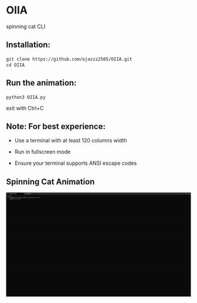 # OIIA
spinning cat CLI

## Installation:

    git clone https://github.com/ojazzz2505/OIIA.git
    cd OIIA

## Run the animation:
    python3 OIIA.py

exit with Ctrl+C


## Note: For best experience:

- Use a terminal with at least 120 columns width

- Run in fullscreen mode

- Ensure your terminal supports ANSI escape codes

## Spinning Cat Animation

![Spinning Cat Demo](https://github.com/ojazzz2505/OIIA/blob/main/OIIA-ezgif.com-video-to-gif-converter%20(1).gif)
